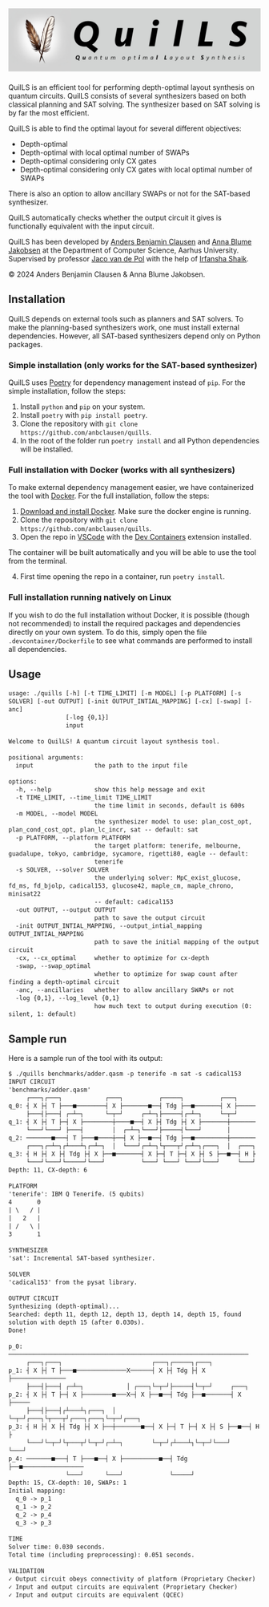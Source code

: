 ![](assets/logo.png)
---         

QuilLS is an efficient tool for performing depth-optimal layout synthesis on quantum circuits. QuilLS consists of several synthesizers based on both classical planning and SAT solving. The synthesizer based on SAT solving is by far the most efficient.

QuilLS is able to find the optimal layout for several different objectives:

- Depth-optimal
- Depth-optimal with local optimal number of SWAPs
- Depth-optimal considering only CX gates
- Depth-optimal considering only CX gates with local optimal number of SWAPs

There is also an option to allow ancillary SWAPs or not for the SAT-based synthesizer.

QuilLS automatically checks whether the output circuit it gives is functionally equivalent with the input circuit.

QuilLS has been developed by [Anders Benjamin Clausen](https://github.com/anbclausen) and [Anna Blume Jakobsen](https://github.com/AnnaBlume99) at the Department of Computer Science, Aarhus University. Supervised by professor [Jaco van de Pol](https://www.au.dk/en/jaco@cs.au.dk) with the help of [Irfansha Shaik](https://github.com/irfansha).

© 2024 Anders Benjamin Clausen & Anna Blume Jakobsen.

## Installation

QuilLS depends on external tools such as planners and SAT solvers. To make the planning-based synthesizers work, one must install external dependencies. However, all SAT-based synthesizers depend only on Python packages.

### Simple installation (only works for the SAT-based synthesizer)

QuilLS uses [Poetry](https://python-poetry.org) for dependency management instead of `pip`. For the simple installation, follow the steps:

1. Install `python` and `pip` on your system.
2. Install `poetry` with `pip install poetry`.
3. Clone the repository with `git clone https://github.com/anbclausen/quills`.
4. In the root of the folder run `poetry install` and all Python dependencies will be installed.

### Full installation with Docker (works with all synthesizers)

To make external dependency management easier, we have containerized the tool with [Docker](https://www.docker.com/products/docker-desktop/). For the full installation, follow the steps:

1. [Download and install Docker](https://docs.docker.com/engine/install/). Make sure the docker engine is running.
2. Clone the repository with `git clone https://github.com/anbclausen/quills`.
3. Open the repo in [VSCode](https://code.visualstudio.com/) with the [Dev Containers](https://marketplace.visualstudio.com/items?itemName=ms-vscode-remote.remote-containers) extension installed. 

The container will be built automatically and you will be able to use the tool from the terminal.

4. First time opening the repo in a container, run `poetry install`.

### Full installation running natively on Linux

If you wish to do the full installation without Docker, it is possible (though not recommended) to install the required packages and dependencies directly on your own system. To do this, simply open the file `.devcontainer/Dockerfile` to see what commands are performed to install all dependencies.

## Usage

```
usage: ./quills [-h] [-t TIME_LIMIT] [-m MODEL] [-p PLATFORM] [-s SOLVER] [-out OUTPUT] [-init OUTPUT_INTIAL_MAPPING] [-cx] [-swap] [-anc]
                [-log {0,1}]
                input

Welcome to QuilLS! A quantum circuit layout synthesis tool.

positional arguments:
  input                 the path to the input file

options:
  -h, --help            show this help message and exit
  -t TIME_LIMIT, --time_limit TIME_LIMIT
                        the time limit in seconds, default is 600s
  -m MODEL, --model MODEL
                        the synthesizer model to use: plan_cost_opt, plan_cond_cost_opt, plan_lc_incr, sat -- default: sat
  -p PLATFORM, --platform PLATFORM
                        the target platform: tenerife, melbourne, guadalupe, tokyo, cambridge, sycamore, rigetti80, eagle -- default:
                        tenerife
  -s SOLVER, --solver SOLVER
                        the underlying solver: MpC_exist_glucose, fd_ms, fd_bjolp, cadical153, glucose42, maple_cm, maple_chrono, minisat22
                        -- default: cadical153
  -out OUTPUT, --output OUTPUT
                        path to save the output circuit
  -init OUTPUT_INTIAL_MAPPING, --output_intial_mapping OUTPUT_INTIAL_MAPPING
                        path to save the initial mapping of the output circuit
  -cx, --cx_optimal     whether to optimize for cx-depth
  -swap, --swap_optimal
                        whether to optimize for swap count after finding a depth-optimal circuit
  -anc, --ancillaries   whether to allow ancillary SWAPs or not
  -log {0,1}, --log_level {0,1}
                        how much text to output during execution (0: silent, 1: default)
```

## Sample run

Here is a sample run of the tool with its output:

```
$ ./quills benchmarks/adder.qasm -p tenerife -m sat -s cadical153
INPUT CIRCUIT
'benchmarks/adder.qasm'
     ┌───┐┌───┐            ┌───┐          ┌─────┐          ┌───┐     
q_0: ┤ X ├┤ T ├───■────────┤ X ├───────■──┤ Tdg ├──■───────┤ X ├─────
     ├───┤├───┤ ┌─┴─┐      └─┬─┘     ┌─┴─┐├─────┤┌─┴─┐     └─┬─┘     
q_1: ┤ X ├┤ T ├─┤ X ├────────┼────■──┤ X ├┤ Tdg ├┤ X ├───────┼───────
     └───┘└───┘ ├───┤        │  ┌─┴─┐└───┘├─────┤└───┘       │       
q_2: ───────■───┤ T ├───■────┼──┤ X ├──■──┤ Tdg ├──■─────────┼───────
     ┌───┐┌─┴─┐┌┴───┴┐┌─┴─┐  │  └───┘┌─┴─┐└┬───┬┘┌─┴─┐┌───┐  │  ┌───┐
q_3: ┤ H ├┤ X ├┤ Tdg ├┤ X ├──■───────┤ X ├─┤ T ├─┤ X ├┤ S ├──■──┤ H ├
     └───┘└───┘└─────┘└───┘          └───┘ └───┘ └───┘└───┘     └───┘
Depth: 11, CX-depth: 6

PLATFORM
'tenerife': IBM Q Tenerife. (5 qubits)
4       0
| \   / |
|   2   |
| /   \ |
3       1

SYNTHESIZER
'sat': Incremental SAT-based synthesizer.

SOLVER
'cadical153' from the pysat library.

OUTPUT CIRCUIT
Synthesizing (depth-optimal)... 
Searched: depth 11, depth 12, depth 13, depth 14, depth 15, found solution with depth 15 (after 0.030s).
Done!
                                                                        
p_0: ───────────────────────────────────────────────────────────────────
     ┌───┐┌───┐                         ┌───┐┌─────┐┌───┐               
p_1: ┤ X ├┤ T ├───■──────────────X──────┤ X ├┤ Tdg ├┤ X ├───────────────
     ├───┤├───┤ ┌─┴─┐            │ ┌───┐└─┬─┘├─────┤└─┬─┘     ┌───┐     
p_2: ┤ X ├┤ T ├─┤ X ├────────■───X─┤ X ├──■──┤ Tdg ├──■───────┤ X ├─────
     ├───┤├───┤┌┴───┴┐┌───┐  │     └─┬─┘┌───┐└┬───┬┘┌───┐┌───┐└─┬─┘┌───┐
p_3: ┤ H ├┤ X ├┤ Tdg ├┤ X ├──┼───────■──┤ X ├─┤ T ├─┤ X ├┤ S ├──■──┤ H ├
     └───┘└─┬─┘└┬───┬┘└─┬─┘┌─┴─┐        └─┬─┘┌┴───┴┐└─┬─┘└───┘     └───┘
p_4: ───────■───┤ T ├───■──┤ X ├──────────■──┤ Tdg ├──■─────────────────
                └───┘      └───┘             └─────┘                    
Depth: 15, CX-depth: 10, SWAPs: 1
Initial mapping: 
  q_0 -> p_1
  q_1 -> p_2
  q_2 -> p_4
  q_3 -> p_3

TIME
Solver time: 0.030 seconds.
Total time (including preprocessing): 0.051 seconds.

VALIDATION
✓ Output circuit obeys connectivity of platform (Proprietary Checker)
✓ Input and output circuits are equivalent (Proprietary Checker)
✓ Input and output circuits are equivalent (QCEC)
```